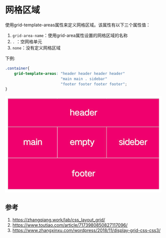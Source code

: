 # 网格区域
使用grid-template-areas属性来定义网格区域。该属性有以下三个属性值：


1. `grid-area-name`：使用grid-area属性设置的网格区域的名称
2. `.` ：空网格单元
3. `none`：没有定义网格区域



下例: 
```css
.container{
    grid-template-areas: "header header header header"
                         "main main . sidebar"
                         "footer footer footer footer";
}

```



![alt text](5网格区域/1.png)

## 参考
1. https://zhangqiang.work/lab/css_layout_grid/
2. https://www.toutiao.com/article/7173980850827117096/
3. https://www.zhangxinxu.com/wordpress/2018/11/display-grid-css-css3/

